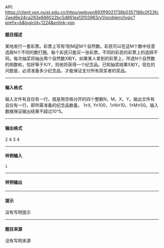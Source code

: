 API: https://client.vpn.nuist.edu.cn/https/webvpn893ff9021738b0357186c0f23fc2aed6e24ca283e886022bc5d861ea12f03963/v1/problem/logic?prefix=b&logicId=1224&enlink-vpn

#### 题目描述

某地发行一套彩票。彩票上写有1到M这M个自然数。彩民可以在这M个数中任意选取N个不同的数打圈。每个彩民只能买一张彩票，不同的彩民的彩票上的选择不同。每次抽奖将抽出两个自然数X和Y。如果某人拿到的彩票上，所选N个自然数的倒数和，恰好等于X/Y，则他将获得一个纪念品。已知抽奖结果X和Y。现在的问题是，必须准备多少纪念品，才能保证支付所有获奖者的奖品。

---

#### 输入格式

输入文件有且仅有一行，就是用空格分开的四个整数N，M，X，Y。输出文件有且仅有一行，即所需准备的纪念品数量。 1≤X, Y≤100，1≤N≤10，1≤M≤50。输入数据保证输出结果不超过10^5。

---

#### 输出格式

2 4 3 4

---

#### 样例输入
```
1

```

---

#### 样例输出

---

#### 提示

没有写明提示

---

#### 题目来源

没有写明来源